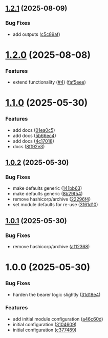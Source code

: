 ## [1.2.1](https://github.com/GrabAByte/terraform-module-aws-api-gateway/compare/v1.2.0...v1.2.1) (2025-08-09)


### Bug Fixes

* add outputs ([c5c89af](https://github.com/GrabAByte/terraform-module-aws-api-gateway/commit/c5c89af61c1b4db2926a1d4d08b04eb6b59e6df3))

# [1.2.0](https://github.com/GrabAByte/terraform-module-aws-api-gateway/compare/v1.1.0...v1.2.0) (2025-08-08)


### Features

* extend functionality ([#4](https://github.com/GrabAByte/terraform-module-aws-api-gateway/issues/4)) ([faf5eee](https://github.com/GrabAByte/terraform-module-aws-api-gateway/commit/faf5eee53a90394761c2cb435ea0815bf770bb3e))

# [1.1.0](https://github.com/GrabAByte/terraform-module-aws-api-gateway/compare/v1.0.2...v1.1.0) (2025-05-30)


### Features

* add docs ([01ea0c5](https://github.com/GrabAByte/terraform-module-aws-api-gateway/commit/01ea0c52dc4f92bf28e3d73e02bd5cc92d3e9e85))
* add docs ([5b66ec4](https://github.com/GrabAByte/terraform-module-aws-api-gateway/commit/5b66ec441cd978ccd49e5f6e3af15019955b577f))
* add docs ([4c17018](https://github.com/GrabAByte/terraform-module-aws-api-gateway/commit/4c170181a250a9e1057333933722188d921dc7a5))
* docs ([8ff92e3](https://github.com/GrabAByte/terraform-module-aws-api-gateway/commit/8ff92e3ce4e47efec02df9775b28ffb9892fc740))

## [1.0.2](https://github.com/GrabAByte/terraform-module-aws-api-gateway/compare/v1.0.1...v1.0.2) (2025-05-30)


### Bug Fixes

* make defaults generic ([141bb63](https://github.com/GrabAByte/terraform-module-aws-api-gateway/commit/141bb637f0a92ebcec3b8f9308f9afee92053fd0))
* make defaults generic ([8b29f54](https://github.com/GrabAByte/terraform-module-aws-api-gateway/commit/8b29f54fac034d24963e50270b11b98025d5cb6e))
* remove hashicorp/archive ([22296f4](https://github.com/GrabAByte/terraform-module-aws-api-gateway/commit/22296f4a4ebe42a486626be243646e009c8b325e))
* set module defaults for re-use ([3f61d10](https://github.com/GrabAByte/terraform-module-aws-api-gateway/commit/3f61d10192be006cfd3fa36acdf9abb70b0a1767))

## [1.0.1](https://github.com/GrabAByte/terraform-module-aws-api-gateway/compare/v1.0.0...v1.0.1) (2025-05-30)


### Bug Fixes

* remove hashicorp/archive ([af12368](https://github.com/GrabAByte/terraform-module-aws-api-gateway/commit/af123686a2b53141de917b4f68a15ef54a985336))

# 1.0.0 (2025-05-30)


### Bug Fixes

* harden the bearer logic slightly ([31d18e4](https://github.com/GrabAByte/terraform-module-aws-api-gateway/commit/31d18e4e2100717a0f78712676040e714ce88d9d))


### Features

* add initial module configuration ([a46c60d](https://github.com/GrabAByte/terraform-module-aws-api-gateway/commit/a46c60d2e32cc3401d6f3678c8def0f656b298aa))
* initial configuration ([3104609](https://github.com/GrabAByte/terraform-module-aws-api-gateway/commit/31046090b73a2b8fd4cb8da45e312774077fb03a))
* initial configuration ([c377489](https://github.com/GrabAByte/terraform-module-aws-api-gateway/commit/c37748952018bca49d831ebf0a86c6d07bef7ce5))
